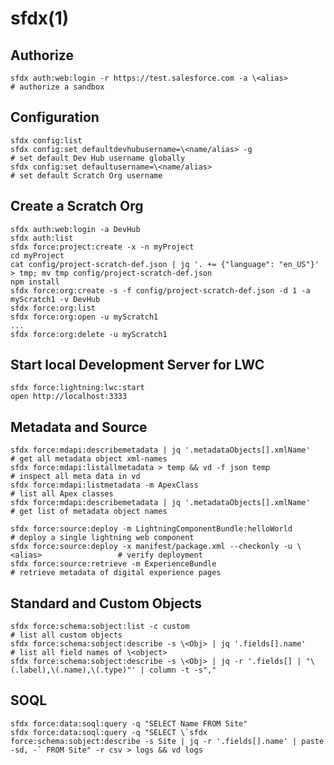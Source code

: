 # sfdx(1)

## Authorize

    sfdx auth:web:login -r https://test.salesforce.com -a \<alias>                     # authorize a sandbox

## Configuration

    sfdx config:list
    sfdx config:set defaultdevhubusername=\<name/alias> -g                             # set default Dev Hub username globally
    sfdx config:set defaultusername=\<name/alias>                                      # set default Scratch Org username

## Create a Scratch Org

    sfdx auth:web:login -a DevHub
    sfdx auth:list
    sfdx force:project:create -x -n myProject
    cd myProject
    cat config/project-scratch-def.json | jq '. += {"language": "en_US"}' > tmp; mv tmp config/project-scratch-def.json
    npm install
    sfdx force:org:create -s -f config/project-scratch-def.json -d 1 -a myScratch1 -v DevHub
    sfdx force:org:list
    sfdx force:org:open -u myScratch1
    ...
    sfdx force:org:delete -u myScratch1

## Start local Development Server for LWC

    sfdx force:lightning:lwc:start
    open http://localhost:3333

## Metadata and Source

    sfdx force:mdapi:describemetadata | jq '.metadataObjects[].xmlName'                     # get all metadata object xml-names
    sfdx force:mdapi:listallmetadata > temp && vd -f json temp                              # inspect all meta data in vd
    sfdx force:mdapi:listmetadata -m ApexClass                                              # list all Apex classes
    sfdx force:mdapi:describemetadata | jq '.metadataObjects[].xmlName'                     # get list of metadata object names

    sfdx force:source:deploy -m LightningComponentBundle:helloWorld                         # deploy a single lightning web component
    sfdx force:source:deploy -x manifest/package.xml --checkonly -u \<alias>                 # verify deployment
    sfdx force:source:retrieve -m ExperienceBundle                                          # retrieve metadata of digital experience pages

## Standard and Custom Objects

    sfdx force:schema:sobject:list -c custom                                                # list all custom objects
    sfdx force:schema:sobject:describe -s \<Obj> | jq '.fields[].name'                       # list all field names of \<object>
    sfdx force:schema:sobject:describe -s \<Obj> | jq -r '.fields[] | "\(.label),\(.name),\(.type)"' | column -t -s","

## SOQL

    sfdx force:data:soql:query -q "SELECT Name FROM Site"
    sfdx force:data:soql:query -q "SELECT \`sfdx force:schema:sobject:describe -s Site | jq -r '.fields[].name' | paste -sd, -` FROM Site" -r csv > logs && vd logs
